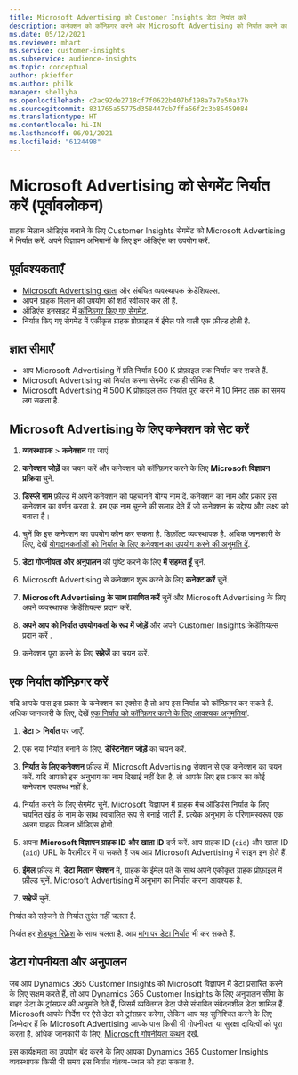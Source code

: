 ```yaml
---
title: Microsoft Advertising को Customer Insights डेटा निर्यात करें
description: कनेक्शन को कॉन्फ़िगर करने और Microsoft Advertising को निर्यात करने का तरीका जानें.
ms.date: 05/12/2021
ms.reviewer: mhart
ms.service: customer-insights
ms.subservice: audience-insights
ms.topic: conceptual
author: pkieffer
ms.author: philk
manager: shellyha
ms.openlocfilehash: c2ac92de2718cf7f0622b407bf198a7a7e50a37b
ms.sourcegitcommit: 831765a55775d358447cb7ffa56f2c3b85459084
ms.translationtype: HT
ms.contentlocale: hi-IN
ms.lasthandoff: 06/01/2021
ms.locfileid: "6124498"
---
```

# <a name="export-segments-to-microsoft-advertising-preview"></a>Microsoft Advertising को सेगमेंट निर्यात करें (पूर्वावलोकन)

ग्राहक मिलान ऑडिएंस बनाने के लिए Customer Insights सेगमेंट को Microsoft Advertising में निर्यात करें. अपने विज्ञापन अभियानों के लिए इन ऑडिएंस का उपयोग करें.

## <a name="prerequisites"></a>पूर्वावश्यकताएँ

-   [Microsoft Advertising खाता](https://ads.microsoft.com/) और संबंधित व्यवस्थापक क्रेडेंशियल्स.
-   आपने ग्राहक मिलान की उपयोग की शर्तें स्वीकार कर ली हैं. 
-   ऑडिएंस इनसाइट में [कॉन्फ़िगर किए गए सेगमेंट](segments.md).
-   निर्यात किए गए सेगमेंट में एकीकृत ग्राहक प्रोफ़ाइल में ईमेल पते वाली एक फ़ील्ड होती है.

## <a name="known-limitations"></a>ज्ञात सीमाएँ

- आप Microsoft Advertising में प्रति निर्यात 500 K प्रोफ़ाइल तक निर्यात कर सकते हैं.
- Microsoft Advertising को निर्यात करना सेगमेंट तक ही सीमित है.
- Microsoft Advertising में 500 K प्रोफ़ाइल तक निर्यात पूरा करनें में 10 मिनट तक का समय लग सकता है. 


## <a name="set-up-the-connection-to-microsoft-advertising"></a>Microsoft Advertising के लिए कनेक्शन को सेट करें

1. **व्यवस्थापक** > **कनेक्शन** पर जाएं.

1. **कनेक्शन जोड़ें** का चयन करें और कनेक्शन को कॉन्फ़िगर करने के लिए **Microsoft विज्ञापन प्रक्रिया** चुनें.

1. **डिस्प्ले नाम** फ़ील्ड में अपने कनेक्शन को पहचानने योग्य नाम दें. कनेक्शन का नाम और प्रकार इस कनेक्शन का वर्णन करता है. हम एक नाम चुनने की सलाह देते हैं जो कनेक्शन के उद्देश्य और लक्ष्य को बताता है।

1. चुनें कि इस कनेक्शन का उपयोग कौन कर सकता है. डिफ़ॉल्ट व्यवस्थापक है. अधिक जानकारी के लिए, देखें [योगदानकर्ताओं को निर्यात के लिए कनेक्शन का उपयोग करने की अनुमति दें](connections.md#allow-contributors-to-use-a-connection-for-exports).

1. **डेटा गोपनीयता और अनुपालन** की पुष्टि करने के लिए **मैं सहमत हूँ** चुनें.

1. Microsoft Advertising से कनेक्शन शुरू करने के लिए **कनेक्ट करें** चुनें.

1. **Microsoft Advertising के साथ प्रमाणित करें** चुनें और Microsoft Advertising के लिए अपने व्यवस्थापक क्रेडेंशियल्स प्रदान करें.

1. **अपने आप को निर्यात उपयोगकर्ता के रूप में जोड़ें** और अपने Customer Insights क्रेडेंशियल्स प्रदान करें .

1. कनेक्शन पूरा करने के लिए **सहेजें** का चयन करें.

## <a name="configure-an-export"></a>एक निर्यात कॉन्फ़िगर करें

यदि आपके पास इस प्रकार के कनेक्शन का एक्सेस है तो आप इस निर्यात को कॉन्फ़िगर कर सकते हैं. अधिक जानकारी के लिए, देखें [एक निर्यात को कॉन्फ़िगर करने के लिए आवश्यक अनुमतियां](export-destinations.md#set-up-a-new-export).

1. **डेटा** > **निर्यात** पर जाएँ.

1. एक नया निर्यात बनाने के लिए, **डेस्टिनेशन जोड़ें** का चयन करें.

1. **निर्यात के लिए कनेक्शन** फ़ील्ड में, Microsoft Advertising सेक्शन से एक कनेक्शन का चयन करें. यदि आपको इस अनुभाग का नाम दिखाई नहीं देता है, तो आपके लिए इस प्रकार का कोई कनेक्शन उपलब्ध नहीं है.

1. निर्यात करने के लिए सेगमेंट चुनें. Microsoft विज्ञापन में ग्राहक मैच ऑडियंस निर्यात के लिए चयनित खंड के नाम के साथ स्वचालित रूप से बनाई जाती हैं. प्रत्येक अनुभाग के परिणामस्वरूप एक अलग ग्राहक मिलान ऑडिएंस होगी. 

1. अपना **Microsoft विज्ञापन ग्राहक ID और खाता ID** दर्ज करें. आप ग्राहक ID (`cid`) और खाता ID (`aid`) URL के पैरामीटर में पा सकते हैं जब आप Microsoft Advertising में साइन इन होते हैं.

1. **ईमेल** फ़ील्ड में, **डेटा मिलान सेक्शन** में, ग्राहक के ईमेल पते के साथ अपने एकीकृत ग्राहक प्रोफ़ाइल में फ़ील्ड चुनें. Microsoft Advertising में अनुभाग का निर्यात करना आवश्यक है.

1. **सहेजें** चुनें.

निर्यात को सहेजने से निर्यात तुरंत नहीं चलता है.

निर्यात हर [शेड्यूल रिफ़्रेश](system.md#schedule-tab) के साथ चलता है. आप [मांग पर डेटा निर्यात](export-destinations.md#run-exports-on-demand) भी कर सकते हैं. 


## <a name="data-privacy-and-compliance"></a>डेटा गोपनीयता और अनुपालन

जब आप Dynamics 365 Customer Insights को Microsoft विज्ञापन में डेटा प्रसारित करने के लिए सक्षम करते हैं, तो आप Dynamics 365 Customer Insights के लिए अनुपालन सीमा के बाहर डेटा के ट्रांसफ़र की अनुमति देते हैं, जिसमें व्यक्तिगत डेटा जैसे संभावित संवेदनशील डेटा शामिल हैं. Microsoft आपके निर्देश पर ऐसे डेटा को ट्रांसफ़र करेगा, लेकिन आप यह सुनिश्चित करने के लिए जिम्मेदार हैं कि Microsoft Advertising आपके पास किसी भी गोपनीयता या सुरक्षा दायित्वों को पूरा करता है. अधिक जानकारी के लिए, [Microsoft गोपनीयता कथन](https://go.microsoft.com/fwlink/?linkid=396732) देखें.

इस कार्यक्षमता का उपयोग बंद करने के लिए आपका Dynamics 365 Customer Insights व्यवस्थापक किसी भी समय इस निर्यात गंतव्य-स्थल को हटा सकता है.
